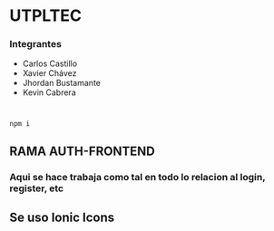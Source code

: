 # **UTPLTEC**

### Integrantes
- Carlos Castillo 
- Xavier Chávez
- Jhordan Bustamante
- Kevin Cabrera

#

``` 
npm i
```

## RAMA AUTH-FRONTEND 
### Aqui se hace trabaja como tal en todo lo relacion al login, register, etc

## Se uso Ionic Icons
